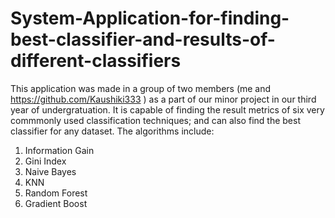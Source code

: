 # System-Application-for-finding-best-classifier-and-results-of-different-classifiers

This application was made in a group of two members (me and https://github.com/Kaushiki333 ) as a part of our minor project in our third year of undergratuation. 
It is capable of finding the result metrics of six very commmonly used classification techniques; and can also find the best classifier for any dataset.
The algorithms include:
1) Information Gain
2) Gini Index
3) Naive Bayes
4) KNN
5) Random Forest
6) Gradient Boost
